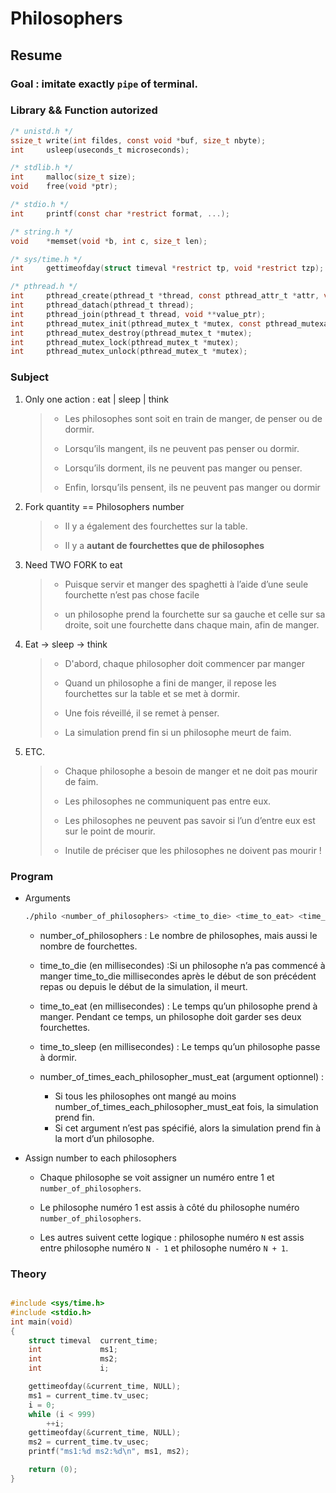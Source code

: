 # Philosophers

## Resume

### Goal : imitate exactly `pipe` of terminal.

### Library && Function autorized

```c
/* unistd.h */
ssize_t write(int fildes, const void *buf, size_t nbyte);
int		usleep(useconds_t microseconds);

/* stdlib.h */
int		malloc(size_t size);
void    free(void *ptr);

/* stdio.h */
int		printf(const char *restrict format, ...);

/* string.h */
void	*memset(void *b, int c, size_t len);

/* sys/time.h */
int		gettimeofday(struct timeval *restrict tp, void *restrict tzp);

/* pthread.h */
int		pthread_create(pthread_t *thread, const pthread_attr_t *attr, void *(*start_routine)(void *), void *arg);
int		pthread_datach(pthread_t thread);
int		pthread_join(pthread_t thread, void **value_ptr);
int		pthread_mutex_init(pthread_mutex_t *mutex, const pthread_mutexattr_t *attr);
int		pthread_mutex_destroy(pthread_mutex_t *mutex);
int		pthread_mutex_lock(pthread_mutex_t *mutex);
int		pthread_mutex_unlock(pthread_mutex_t *mutex);

```

### Subject

1. Only one action : eat | sleep | think

   > - Les philosophes sont soit en train de manger, de penser ou de dormir.
   >
   > - Lorsqu’ils mangent, ils ne peuvent pas penser ou dormir.
   >
   > - Lorsqu’ils dorment, ils ne peuvent pas manger ou penser.
   >
   > - Enfin, lorsqu’ils pensent, ils ne peuvent pas manger ou dormir

2. Fork quantity == Philosophers number

   > - Il y a également des fourchettes sur la table.
   >
   > - Il y a <strong>autant de fourchettes que de philosophes</strong>

3. Need TWO FORK to eat

   > - Puisque servir et manger des spaghetti à l’aide d’une seule fourchette n’est pas chose facile
   >
   > - un philosophe prend la fourchette sur sa gauche et celle sur sa droite, soit une fourchette dans chaque main, afin de manger.

4. Eat -> sleep -> think

   > - D'abord, chaque philosopher doit commencer par manger
   >
   > - Quand un philosophe a fini de manger, il repose les fourchettes sur la table et se met à dormir.
   >
   > - Une fois réveillé, il se remet à penser.
   >
   > - La simulation prend fin si un philosophe meurt de faim.

5. ETC.

   > - Chaque philosophe a besoin de manger et ne doit pas mourir de faim.
   >
   > - Les philosophes ne communiquent pas entre eux.
   >
   > - Les philosophes ne peuvent pas savoir si l’un d’entre eux est sur le point de mourir.
   >
   > - Inutile de préciser que les philosophes ne doivent pas mourir !

### Program

- Arguments

  ```sh
  ./philo <number_of_philosophers> <time_to_die> <time_to_eat> <time_to_sleep> [number_of_times_each_philosopher_must_eat]
  ```

  - number_of_philosophers : Le nombre de philosophes, mais aussi le nombre de fourchettes.

  - time_to_die (en millisecondes) :Si un philosophe n’a pas commencé à manger time_to_die millisecondes après le début de son précédent repas ou depuis le début de la simulation, il meurt.

  - time_to_eat (en millisecondes) : Le temps qu’un philosophe prend à manger. Pendant ce temps, un philosophe doit garder ses deux fourchettes.

  - time_to_sleep (en millisecondes) : Le temps qu’un philosophe passe à dormir.

  - number_of_times_each_philosopher_must_eat (argument optionnel) :
    - Si tous les philosophes ont mangé au moins number_of_times_each_philosopher_must_eat fois, la simulation prend fin.
    - Si cet argument n’est pas spécifié, alors la simulation prend fin à la mort d’un philosophe.

- Assign number to each philosophers

  - Chaque philosophe se voit assigner un numéro entre 1 et `number_of_philosophers`.

  - Le philosophe numéro 1 est assis à côté du philosophe numéro `number_of_philosophers`.

  - Les autres suivent cette logique : philosophe numéro `N` est assis entre philosophe numéro `N - 1` et philosophe numéro `N + 1`.

### Theory

```c

#include <sys/time.h>
#include <stdio.h>
int	main(void)
{
	struct timeval	current_time;
	int				ms1;
	int				ms2;
	int				i;

	gettimeofday(&current_time, NULL);
	ms1 = current_time.tv_usec;
	i = 0;
	while (i < 999)
		++i;
	gettimeofday(&current_time, NULL);
	ms2 = current_time.tv_usec;
	printf("ms1:%d ms2:%d\n", ms1, ms2);

	return (0);
}

```

